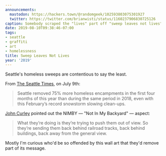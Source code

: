 ```yaml
---
announcements:
  mastodon: https://hackers.town/@randomgeek/102593803075301927
  twitter: https://twitter.com/brianwisti/status/1160237906830725126
caption: Somebody scraped the "lives" part off "sweep leaves not lives"
date: 2019-08-10T09:38:46-07:00
tags:
- seattle
- graffiti
- art
- homelessness
title: Sweep Leaves Not Lives
year: '2019'
---
```


Seattle's homeless sweeps are contentious to say the least.

From [The Seattle Times][], on July 9th:

[The Seattle Times]: https://www.seattletimes.com/seattle-news/homeless/on-way-to-long-term-changes-seattle-mayor-jenny-durkan-quietly-clears-homeless-camps/

> Seattle removed 75% more homeless encampments in the first four months of this year than during the same period in 2018, even with this February’s record snowstorm slowing clean-ups.

[John Curley][] pointed out the NIMBY — "Not In My Backyard" — aspect:

[John Curley]: https://mynorthwest.com/1445501/seattle-homeless-sweeps-2019/

> What they’re doing is they’re trying to push them out of view. So they’re sending them back behind railroad tracks, back behind buildings, back away from the general view.

Mostly I'm curious who'd be so offended by this wall art that they'd remove part of its message.
